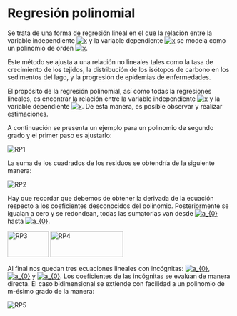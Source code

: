 <h1>Regresión polinomial</h1>
Se trata de una forma de regresión lineal en el que la relación entre la variable independiente <a href="https://www.codecogs.com/eqnedit.php?latex=x" target="_blank"><img src="https://latex.codecogs.com/gif.latex?x" title="x" /></a> y la variable dependiente <a href="https://www.codecogs.com/eqnedit.php?latex=x" target="_blank"><img src="https://latex.codecogs.com/gif.latex?y" title="x" /></a> se modela como un polinomio de orden <a href="https://www.codecogs.com/eqnedit.php?latex=x" target="_blank"><img src="https://latex.codecogs.com/gif.latex?n" title="x" /></a>.
<p></p>
Este método se ajusta a una relación no lineales tales como la tasa de crecimiento de los tejidos, la distribución de los isótopos de carbono en los sedimentos del lago, y la progresión de epidemias de enfermedades.
<p></p>
El propósito de la regresión polinomial, así como todas la regresiones lineales, es encontrar la relación entre la variable independiente <a href="https://www.codecogs.com/eqnedit.php?latex=x" target="_blank"><img src="https://latex.codecogs.com/gif.latex?x" title="x" /></a> y la variable dependiente <a href="https://www.codecogs.com/eqnedit.php?latex=x" target="_blank"><img src="https://latex.codecogs.com/gif.latex?y" title="x" /></a>. De esta manera, es posible observar y realizar estimaciones.
<p></p>
A continuación se presenta un ejemplo para un polinomio de segundo grado y el primer paso es ajustarlo:
<p></p>
<img data-attachment-id="596" data-permalink="https://sitio2blog.wordpress.com/2017/04/06/regresion-polinomial/rp1/#main" data-orig-file="https://sitio2blog.files.wordpress.com/2017/04/rp1.jpg?w=696" data-orig-size="170,31" data-comments-opened="1" data-image-meta="{&quot;aperture&quot;:&quot;0&quot;,&quot;credit&quot;:&quot;Sara Ruiz&quot;,&quot;camera&quot;:&quot;&quot;,&quot;caption&quot;:&quot;&quot;,&quot;created_timestamp&quot;:&quot;1491428985&quot;,&quot;copyright&quot;:&quot;&quot;,&quot;focal_length&quot;:&quot;0&quot;,&quot;iso&quot;:&quot;0&quot;,&quot;shutter_speed&quot;:&quot;0&quot;,&quot;title&quot;:&quot;&quot;,&quot;orientation&quot;:&quot;0&quot;}" data-image-title="RP1" data-image-description="" data-medium-file="https://sitio2blog.files.wordpress.com/2017/04/rp1.jpg?w=696?w=170" data-large-file="https://sitio2blog.files.wordpress.com/2017/04/rp1.jpg?w=696?w=170" class="alignnone size-full wp-image-596" src="https://sitio2blog.files.wordpress.com/2017/04/rp1.jpg?w=696" alt="RP1" srcset="https://sitio2blog.files.wordpress.com/2017/04/rp1.jpg 170w, https://sitio2blog.files.wordpress.com/2017/04/rp1.jpg?w=150 150w" sizes="(max-width: 170px) 100vw, 170px">
<p></p>
La suma de los cuadrados de los residuos se obtendría de la siguiente manera:
<p></p>
<img data-attachment-id="600" data-permalink="https://sitio2blog.wordpress.com/2017/04/06/regresion-polinomial/rp2/#main" data-orig-file="https://sitio2blog.files.wordpress.com/2017/04/rp2.jpg?w=696" data-orig-size="238,59" data-comments-opened="1" data-image-meta="{&quot;aperture&quot;:&quot;0&quot;,&quot;credit&quot;:&quot;Sara Ruiz&quot;,&quot;camera&quot;:&quot;&quot;,&quot;caption&quot;:&quot;&quot;,&quot;created_timestamp&quot;:&quot;1491429114&quot;,&quot;copyright&quot;:&quot;&quot;,&quot;focal_length&quot;:&quot;0&quot;,&quot;iso&quot;:&quot;0&quot;,&quot;shutter_speed&quot;:&quot;0&quot;,&quot;title&quot;:&quot;&quot;,&quot;orientation&quot;:&quot;0&quot;}" data-image-title="RP2" data-image-description="" data-medium-file="https://sitio2blog.files.wordpress.com/2017/04/rp2.jpg?w=696?w=238" data-large-file="https://sitio2blog.files.wordpress.com/2017/04/rp2.jpg?w=696?w=238" class="alignnone size-full wp-image-600" src="https://sitio2blog.files.wordpress.com/2017/04/rp2.jpg?w=696" alt="RP2" srcset="https://sitio2blog.files.wordpress.com/2017/04/rp2.jpg 238w, https://sitio2blog.files.wordpress.com/2017/04/rp2.jpg?w=150 150w" sizes="(max-width: 238px) 100vw, 238px">
<p></p>
Hay que recordar que debemos de obtener la derivada de la ecuación respecto a los coeficientes desconocidos del polinomio. Posteriormente se igualan a cero y se redondean, todas las sumatorias van desde <a href="https://www.codecogs.com/eqnedit.php?latex=a_{0}" target="_blank"><img src="https://latex.codecogs.com/gif.latex?i = 0" title="a_{0}" /></a> hasta <a href="https://www.codecogs.com/eqnedit.php?latex=a_{0}" target="_blank"><img src="https://latex.codecogs.com/gif.latex?n" title="a_{0}" /></a>.
<p></p>
<img data-attachment-id="604" data-orig-file="https://sitio2blog.files.wordpress.com/2017/04/rp3.jpg" data-orig-size="269,171" data-comments-opened="1" data-image-meta="{&quot;aperture&quot;:&quot;0&quot;,&quot;credit&quot;:&quot;Sara Ruiz&quot;,&quot;camera&quot;:&quot;&quot;,&quot;caption&quot;:&quot;&quot;,&quot;created_timestamp&quot;:&quot;1491429137&quot;,&quot;copyright&quot;:&quot;&quot;,&quot;focal_length&quot;:&quot;0&quot;,&quot;iso&quot;:&quot;0&quot;,&quot;shutter_speed&quot;:&quot;0&quot;,&quot;title&quot;:&quot;&quot;,&quot;orientation&quot;:&quot;0&quot;}" data-image-title="RP3" data-image-description="" data-medium-file="https://sitio2blog.files.wordpress.com/2017/04/rp3.jpg?w=269" data-large-file="https://sitio2blog.files.wordpress.com/2017/04/rp3.jpg?w=269" src="https://sitio2blog.files.wordpress.com/2017/04/rp3.jpg?w=95&amp;h=59" width="95" height="59" data-original-width="251" data-original-height="160" itemprop="http://schema.org/image" title="RP3" alt="RP3" style="width: 92px; height: 58px;" srcset="https://sitio2blog.files.wordpress.com/2017/04/rp3.jpg?w=95&amp;h=59&amp;zoom=2 3x" src-orig="https://sitio2blog.files.wordpress.com/2017/04/rp3.jpg?w=251&amp;h=160" scale="3"> <img data-attachment-id="605" data-orig-file="https://sitio2blog.files.wordpress.com/2017/04/rp4.jpg" data-orig-size="364,133" data-comments-opened="1" data-image-meta="{&quot;aperture&quot;:&quot;0&quot;,&quot;credit&quot;:&quot;Sara Ruiz&quot;,&quot;camera&quot;:&quot;&quot;,&quot;caption&quot;:&quot;&quot;,&quot;created_timestamp&quot;:&quot;1491429768&quot;,&quot;copyright&quot;:&quot;&quot;,&quot;focal_length&quot;:&quot;0&quot;,&quot;iso&quot;:&quot;0&quot;,&quot;shutter_speed&quot;:&quot;0&quot;,&quot;title&quot;:&quot;&quot;,&quot;orientation&quot;:&quot;0&quot;}" data-image-title="RP4" data-image-description="" data-medium-file="https://sitio2blog.files.wordpress.com/2017/04/rp4.jpg?w=300" data-large-file="https://sitio2blog.files.wordpress.com/2017/04/rp4.jpg?w=364" src="https://sitio2blog.files.wordpress.com/2017/04/rp4.jpg?w=167&amp;h=59" width="167" height="59" data-original-width="437" data-original-height="160" itemprop="http://schema.org/image" title="RP4" alt="RP4" style="width: 163px; height: 58px;" srcset="https://sitio2blog.files.wordpress.com/2017/04/rp4.jpg?w=167&amp;h=59&amp;zoom=2 3x" src-orig="https://sitio2blog.files.wordpress.com/2017/04/rp4.jpg?w=437&amp;h=160" scale="3">
<p></p>
Al final nos quedan tres ecuaciones lineales con incógnitas: <a href="https://www.codecogs.com/eqnedit.php?latex=a_{0}" target="_blank"><img src="https://latex.codecogs.com/gif.latex?a_{0}" title="a_{0}" /></a>, <a href="https://www.codecogs.com/eqnedit.php?latex=a_{0}" target="_blank"><img src="https://latex.codecogs.com/gif.latex?a_{1}" title="a_{0}" /></a> y <a href="https://www.codecogs.com/eqnedit.php?latex=a_{0}" target="_blank"><img src="https://latex.codecogs.com/gif.latex?a_{2}" title="a_{0}" /></a>. Los coeficientes de las incógnitas se evalúan de manera directa. El caso bidimensional se extiende con facilidad a un polinomio de m-ésimo grado de la manera:
<p></p>
<img data-attachment-id="612" data-permalink="https://sitio2blog.wordpress.com/2017/04/06/regresion-polinomial/rp5/#main" data-orig-file="https://sitio2blog.files.wordpress.com/2017/04/rp5.jpg?w=696" data-orig-size="261,31" data-comments-opened="1" data-image-meta="{&quot;aperture&quot;:&quot;0&quot;,&quot;credit&quot;:&quot;Sara Ruiz&quot;,&quot;camera&quot;:&quot;&quot;,&quot;caption&quot;:&quot;&quot;,&quot;created_timestamp&quot;:&quot;1491429975&quot;,&quot;copyright&quot;:&quot;&quot;,&quot;focal_length&quot;:&quot;0&quot;,&quot;iso&quot;:&quot;0&quot;,&quot;shutter_speed&quot;:&quot;0&quot;,&quot;title&quot;:&quot;&quot;,&quot;orientation&quot;:&quot;0&quot;}" data-image-title="RP5" data-image-description="" data-medium-file="https://sitio2blog.files.wordpress.com/2017/04/rp5.jpg?w=696?w=261" data-large-file="https://sitio2blog.files.wordpress.com/2017/04/rp5.jpg?w=696?w=261" class="alignnone size-full wp-image-612" src="https://sitio2blog.files.wordpress.com/2017/04/rp5.jpg?w=696" alt="RP5" srcset="https://sitio2blog.files.wordpress.com/2017/04/rp5.jpg 261w, https://sitio2blog.files.wordpress.com/2017/04/rp5.jpg?w=150 150w" sizes="(max-width: 261px) 100vw, 261px">

